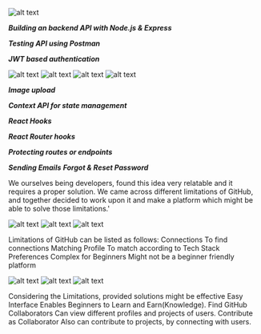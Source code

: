 ![alt text](https://res.cloudinary.com/devdemo/image/upload/v1646889047/TsecHack/Screenshot_847_milsax.png)

***Building an backend API with Node.js & Express***

***Testing API using Postman***

***JWT based authentication***

![alt text](https://res.cloudinary.com/devdemo/image/upload/v1646889048/TsecHack/Screenshot_854_aubdou.png)
![alt text](https://res.cloudinary.com/devdemo/image/upload/v1646889047/TsecHack/Screenshot_856_s63hct.png)
![alt text](https://res.cloudinary.com/devdemo/image/upload/v1646889047/TsecHack/Screenshot_848_oosvtm.png)
![alt text](https://res.cloudinary.com/devdemo/image/upload/v1646889047/TsecHack/Screenshot_849_qtbups.png)

***Image upload***

***Context API for state management***

***React Hooks***

***React Router hooks***

***Protecting routes or endpoints***

***Sending Emails***
***Forgot & Reset Password***

<p>We ourselves being developers, found this idea very relatable and it requires a proper solution.
We came across different limitations of GitHub, and together decided to work upon it and make a platform which might be able to solve those limitations.'</p>

![alt text](https://res.cloudinary.com/devdemo/image/upload/v1646889047/TsecHack/Screenshot_850_mzrnvg.png)
![alt text](https://res.cloudinary.com/devdemo/image/upload/v1646889047/TsecHack/Screenshot_846_vperh4.png)
![alt text](https://res.cloudinary.com/devdemo/image/upload/v1646889047/TsecHack/Screenshot_852_lcizwp.png)
<p> Limitations of GitHub can be listed as follows:  
Connections
To find connections
Matching Profile
To match according to Tech Stack Preferences
Complex for Beginners
Might not be a beginner friendly platform</p>

![alt text](https://res.cloudinary.com/devdemo/image/upload/v1646889046/TsecHack/Screenshot_853_bdztbw.png)
![alt text](https://res.cloudinary.com/devdemo/image/upload/v1646889047/TsecHack/Screenshot_855_hkt59h.png)
![alt text](https://res.cloudinary.com/devdemo/image/upload/v1646889046/TsecHack/Screenshot_845_howcdf.png)

<p>Considering the Limitations, provided solutions might be effective  
Easy Interface 
Enables Beginners to Learn and Earn(Knowledge).
Find GitHub Collaborators
Can view different profiles and projects of users.
Contribute as Collaborator
Also can contribute to projects, by connecting with users.</p>